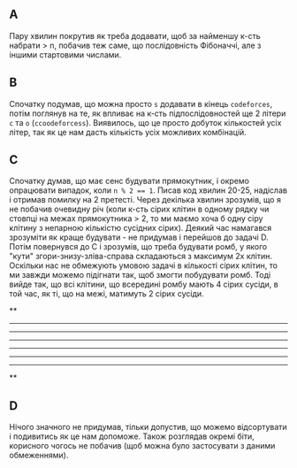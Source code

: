## A
Пару хвилин покрутив як треба додавати, щоб за найменшу к-сть набрати > n, побачив теж саме, що послідовність Фібоначчі, але з іншими стартовими числами.

## B
Спочатку подумав, що можна просто `s` додавати в кінець `codeforces`, потім поглянув на те, як впливає на к-сть підпослідовностей ще 2 літери `c` та `o` (`ccoodeforcess`). Виявилось, що це просто добуток кількостей усіх літер, так як це нам дасть кількість усіх можливих комбінацій.

## C
Спочатку думав, що має сенс будувати прямокутник, і окремо опрацювати випадок, коли `n % 2 == 1`. Писав код хвилин 20-25, надіслав і отримав помилку на 2 претесті. Через декілька хвилин зрозумів, що я не побачив очевидну річ (коли к-сть сірих клітин в одному рядку чи стовпці на межах прямокутника > 2, то ми маємо хоча б одну сіру клітину з непарною кількістю сусідних сірих). Деякий час намагався зрозуміти як краще будувати - не придумав і перейшов до задачі D. Потім повернувся до C і зрозумів, що треба будувати ромб, у якого "кути" згори-знизу-зліва-справа складаються з максимум 2х клітин. Оскільки нас не обмежують умовою задачі в кількості сірих клітин, то ми завжди можемо підігнати так, щоб змогти побудувати ромб. Тоді вийде так, що всі клітини, що всередині ромбу мають 4 сірих сусіди, в той час, як ті, що на межі, матимуть 2 сірих сусіди.

   **   
  ****  
 ****** 
********
********
 ****** 
  ****  
   **   

## D
Нічого значного не придумав, тільки допустив, що можемо відсортувати і подивитись як це нам допоможе. Також розглядав окремі біти, корисного чогось не побачив (щоб можна було застосувати з даними обмеженнями).
